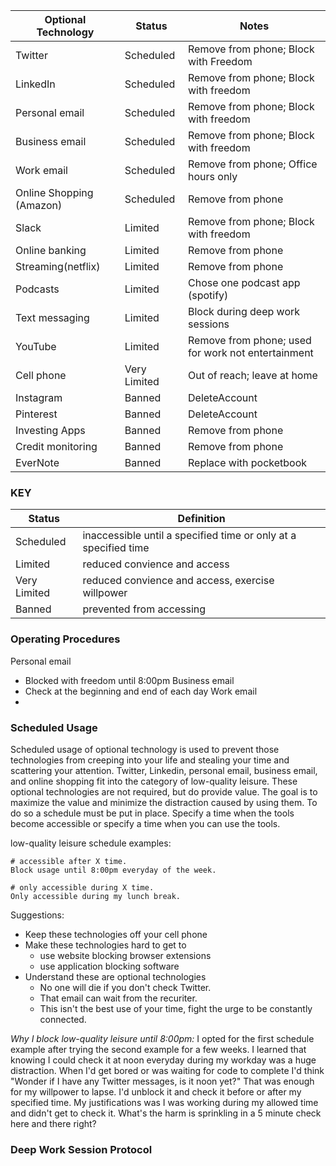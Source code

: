 |Optional Technology|Status|Notes|
|---|---|---|
|Twitter|Scheduled|Remove from phone; Block with Freedom|
|LinkedIn|Scheduled|Remove from phone; Block with freedom|
|Personal email| Scheduled|Remove from phone; Block with freedom|
|Business email| Scheduled|Remove from phone; Block with freedom|
|Work email| Scheduled|Remove from phone; Office hours only|
|Online Shopping (Amazon)|Scheduled|Remove from phone|
|Slack|Limited|Remove from phone; Block with freedom|
|Online banking|Limited|Remove from phone|
|Streaming(netflix)|Limited|Remove from phone|
|Podcasts|Limited| Chose one podcast app (spotify)|
|Text messaging|Limited| Block during deep work sessions|
|YouTube|Limited|Remove from phone; used for work not entertainment|
|Cell phone|Very Limited|Out of reach; leave at home|
|Instagram|Banned|DeleteAccount|
|Pinterest|Banned|DeleteAccount|
|Investing Apps|Banned|Remove from phone|
|Credit monitoring|Banned|Remove from phone|
|EverNote|Banned|Replace with pocketbook|

### KEY

|Status|Definition|
|---|---|
|Scheduled| inaccessible until a specified time or only at a specified time|
|Limited| reduced convience and access|
|Very Limited| reduced convience and access, exercise willpower|
|Banned| prevented from accessing|

### Operating Procedures

Personal email
   * Blocked with freedom until 8:00pm
Business email
   * Check at the beginning and end of each day
Work email
   * 

### Scheduled Usage

Scheduled usage of optional technology is used to prevent those technologies from creeping into your life and stealing your time and scattering your attention. Twitter, Linkedin, personal email, business email, and online shopping fit into the category of low-quality leisure. These optional technologies are not required, but do provide value. The goal is to maximize the value and minimize the distraction caused by using them. To do so a schedule must be put in place. Specify a time when the tools become accessible or specify a time when you can use the tools.

low-quality leisure schedule examples:
```
# accessible after X time.
Block usage until 8:00pm everyday of the week.

# only accessible during X time.
Only accessible during my lunch break. 
```

Suggestions:
* Keep these technologies off your cell phone
* Make these technologies hard to get to
    * use website blocking browser extensions
    * use application blocking software
* Understand these are optional technologies
    * No one will die if you don't check Twitter.
    * That email can wait from the recuriter.
    * This isn't the best use of your time, fight the urge to be constantly connected.

_Why I block low-quality leisure until 8:00pm:_ I opted for the first schedule example after trying the second example for a few weeks. I learned that knowing I could check it at noon everyday during my workday was a huge distraction. When I'd get bored or was waiting for code to complete I'd think "Wonder if I have any Twitter messages, is it noon yet?" That was enough for my willpower to lapse. I'd unblock it and check it before or after my specified time. My justifications was I was working during my allowed time and didn't get to check it. What's the harm is sprinkling in a 5 minute check here and there right?

### Deep Work Session Protocol


